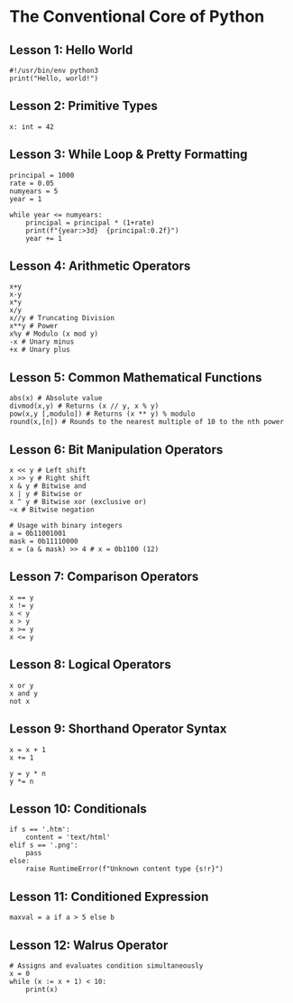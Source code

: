 # The Conventional Core of Python

## Lesson 1: Hello World

    #!/usr/bin/env python3
    print("Hello, world!")

## Lesson 2: Primitive Types

    x: int = 42

## Lesson 3: While Loop & Pretty Formatting

    principal = 1000
    rate = 0.05
    numyears = 5
    year = 1

    while year <= numyears:
        principal = principal * (1+rate)
        print(f"{year:>3d}  {principal:0.2f}")
        year += 1

## Lesson 4: Arithmetic Operators

    x+y
    x-y
    x*y
    x/y
    x//y # Truncating Division
    x**y # Power
    x%y # Modulo (x mod y)
    -x # Unary minus
    +x # Unary plus

## Lesson 5: Common Mathematical Functions

    abs(x) # Absolute value
    divmod(x,y) # Returns (x // y, x % y)
    pow(x,y [,modulo]) # Returns (x ** y) % modulo
    round(x,[n]) # Rounds to the nearest multiple of 10 to the nth power

## Lesson 6: Bit Manipulation Operators

    x << y # Left shift
    x >> y # Right shift
    x & y # Bitwise and
    x | y # Bitwise or
    x ^ y # Bitwise xor (exclusive or)
    ~x # Bitwise negation

    # Usage with binary integers
    a = 0b11001001
    mask = 0b11110000
    x = (a & mask) >> 4 # x = 0b1100 (12)

## Lesson 7: Comparison Operators

    x == y
    x != y
    x < y
    x > y
    x >= y
    x <= y

## Lesson 8: Logical Operators

    x or y
    x and y
    not x

## Lesson 9: Shorthand Operator Syntax

    x = x + 1
    x += 1

    y = y * n
    y *= n

## Lesson 10: Conditionals

    if s == '.htm':
        content = 'text/html'
    elif s == '.png':
        pass
    else:
        raise RuntimeError(f"Unknown content type {s!r}")

## Lesson 11: Conditioned Expression

    maxval = a if a > 5 else b

## Lesson 12: Walrus Operator

    # Assigns and evaluates condition simultaneously
    x = 0
    while (x := x + 1) < 10:
        print(x)
